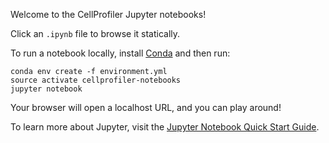 Welcome to the CellProfiler Jupyter notebooks!

Click an `.ipynb` file to browse it statically.

To run a notebook locally, install [Conda](https://conda.io/) and then run:

```
conda env create -f environment.yml
source activate cellprofiler-notebooks
jupyter notebook
```

Your browser will open a localhost URL, and you can play around!

To learn more about Jupyter, visit the [Jupyter Notebook Quick Start
Guide](https://jupyter-notebook-beginner-guide.readthedocs.io/).
